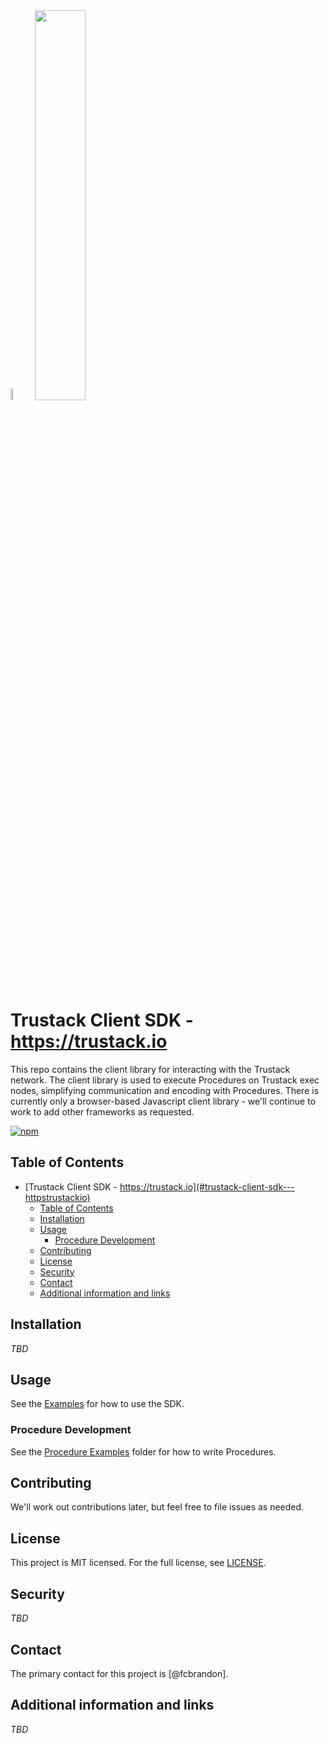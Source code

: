 
<img width="7%" src="https://www-trustack-io.ipns.dweb.link/favicon.ico" />
<img width="40%" src="https://www-trustack-io.ipns.dweb.link/img/trustack.png" />

# Trustack Client SDK - https://trustack.io

This repo contains the client library for interacting with the Trustack network. The client library is used to execute Procedures on Trustack exec nodes, simplifying communication and encoding with Procedures. 
There is currently only a browser-based Javascript client library - we'll continue to work to add other frameworks as requested.

 <a href="https://github.com/lbryio/lbry-desktop/blob/master/LICENSE" title="MIT licensed">
   <img alt="npm" src="https://img.shields.io/dub/l/vibe-d.svg?style=flat">
 </a>

 <!-- <a href="https://chat.lbry.com">
   <img alt="Discord Chat" src="https://img.shields.io/discord/362322208485277697.svg?logo=discord" alt="chat on Discord">
 </a> -->

## Table of Contents

- [Trustack Client SDK - https://trustack.io](#trustack-client-sdk---httpstrustackio)
  - [Table of Contents](#table-of-contents)
  - [Installation](#installation)
  - [Usage](#usage)
    - [Procedure Development](#procedure-development)
  - [Contributing](#contributing)
  - [License](#license)
  - [Security](#security)
  - [Contact](#contact)
  - [Additional information and links](#additional-information-and-links)

## Installation

_TBD_

## Usage

See the [Examples](./Procedure_Examples) for how to use the SDK.

### Procedure Development

See the [Procedure Examples](./Procedure_Examples/README.md) folder for how to write Procedures.

## Contributing

We'll work out contributions later, but feel free to file issues as needed.

## License

This project is MIT licensed. For the full license, see [LICENSE](LICENSE).

## Security

_TBD_

## Contact

The primary contact for this project is [@fcbrandon].

## Additional information and links

_TBD_